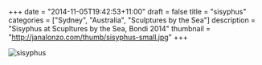 +++
date = "2014-11-05T19:42:53+11:00"
draft = false
title = "sisyphus"
categories = ["Sydney", "Australia", "Sculptures by the Sea"]
description = "Sisyphus at Scupltures by the Sea, Bondi 2014"
thumbnail = "http://janalonzo.com/thumb/sisyphus-small.jpg"
+++

<img sizes="(max-width: 30em) 100%, (max-width: 50em) 50%,
            calc(33% - 100px)"
     srcset="/thumb/sisyphus.jpg 3200w,
             /thumb/sisyphus-large.jpg 2560w,
             /thumb/sisyphus-medium.jpg 2048w,
             /thumb/sisyphus-small.jpg 1024w,
             /thumb/sisyphus-xsmall.jpg 640w"
     src="/thumb/sisyphus-small.jpg"
     class="img-responsive caption__media"
     alt="sisyphus"
     itemprop="image"/>
